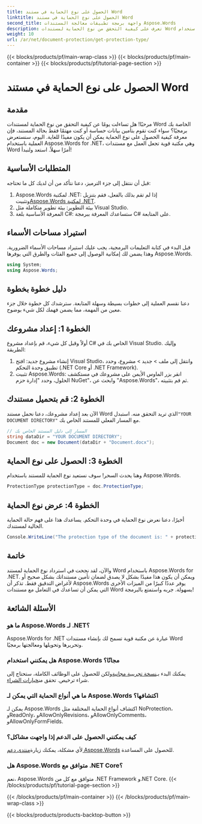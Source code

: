 ```yaml
---
title: الحصول على نوع الحماية في مستند Word
linktitle: الحصول على نوع الحماية في مستند Word
second_title: واجهة برمجة تطبيقات معالجة المستندات Aspose.Words
description: تعرف على كيفية التحقق من نوع الحماية لمستندات Word باستخدام Aspose.Words for .NET. يتضمن دليلًا خطوة بخطوة وأمثلة برمجية وأسئلة شائعة.
weight: 10
url: /ar/net/document-protection/get-protection-type/
---
```


{{< blocks/products/pf/main-wrap-class >}}
{{< blocks/products/pf/main-container >}}
{{< blocks/products/pf/tutorial-page-section >}}

# الحصول على نوع الحماية في مستند Word

## مقدمة

مرحبًا! هل تساءلت يومًا عن كيفية التحقق من نوع الحماية لمستندات Word الخاصة بك برمجيًا؟ سواء كنت تقوم بتأمين بيانات حساسة أو كنت مهتمًا فقط بحالة المستند، فإن معرفة كيفية الحصول على نوع الحماية يمكن أن يكون مفيدًا للغاية. اليوم، سنستعرض العملية باستخدام Aspose.Words for .NET، وهي مكتبة قوية تجعل العمل مع مستندات Word أمرًا سهلاً. استعد ولنبدأ!

## المتطلبات الأساسية

قبل أن ننتقل إلى جزء الترميز، دعنا نتأكد من أن لديك كل ما تحتاجه:

1. Aspose.Words لمكتبة .NET: إذا لم تقم بذلك بالفعل، فقم بتنزيل وتثبيت[Aspose.Words لمكتبة .NET](https://releases.aspose.com/words/net/).
2. بيئة التطوير: بيئة تطوير متكاملة مثل Visual Studio.
3. المعرفة الأساسية بلغة C#: ستساعدك المعرفة ببرمجة C# على المتابعة.

## استيراد مساحات الأسماء

قبل البدء في كتابة التعليمات البرمجية، يجب عليك استيراد مساحات الأسماء الضرورية. وهذا يضمن لك إمكانية الوصول إلى جميع الفئات والطرق التي يوفرها Aspose.Words.

```csharp
using System;
using Aspose.Words;
```

## دليل خطوة بخطوة

دعنا نقسم العملية إلى خطوات بسيطة وسهلة المتابعة. سترشدك كل خطوة خلال جزء معين من المهمة، مما يضمن فهمك لكل شيء بوضوح.

## الخطوة 1: إعداد مشروعك

أولاً وقبل كل شيء، قم بإعداد مشروع C# الخاص بك في Visual Studio. وإليك الطريقة:

1. إنشاء مشروع جديد: افتح Visual Studio، وانتقل إلى ملف > جديد > مشروع، وحدد تطبيق وحدة التحكم (.NET Core أو .NET Framework).
2. تثبيت Aspose.Words: انقر بزر الماوس الأيمن على مشروعك في مستكشف الحلول، وحدد "إدارة حزم NuGet"، وابحث عن "Aspose.Words"، ثم قم بتثبيته.

## الخطوة 2: قم بتحميل مستندك

الآن بعد إعداد مشروعك، دعنا نحمل مستند Word الذي تريد التحقق منه. استبدل`"YOUR DOCUMENT DIRECTORY"` مع المسار الفعلي للمستند الخاص بك.

```csharp
// المسار إلى دليل المستند الخاص بك
string dataDir = "YOUR DOCUMENT DIRECTORY";
Document doc = new Document(dataDir + "Document.docx");
```

## الخطوة 3: الحصول على نوع الحماية

وهنا يحدث السحر! سوف نستعيد نوع الحماية للمستند باستخدام Aspose.Words.

```csharp
ProtectionType protectionType = doc.ProtectionType;
```

## الخطوة 4: عرض نوع الحماية

أخيرًا، دعنا نعرض نوع الحماية في وحدة التحكم. يساعدك هذا على فهم حالة الحماية الحالية لمستندك.

```csharp
Console.WriteLine("The protection type of the document is: " + protectionType);
```

## خاتمة

والآن، لقد نجحت في استرداد نوع الحماية لمستند Word باستخدام Aspose.Words for .NET. ويمكن أن يكون هذا مفيدًا بشكل لا يصدق لضمان تأمين مستنداتك بشكل صحيح أو لأغراض التدقيق فقط. تذكر أن Aspose.Words يوفر عددًا كبيرًا من الميزات الأخرى التي يمكن أن تساعدك في التعامل مع مستندات Word بسهولة. جربه واستمتع بالبرمجة!

## الأسئلة الشائعة

### ما هو Aspose.Words لـ .NET؟
Aspose.Words for .NET عبارة عن مكتبة قوية تسمح لك بإنشاء مستندات Word وتحريرها وتحويلها ومعالجتها برمجيًا.

### هل يمكنني استخدام Aspose.Words مجانًا؟
 يمكنك البدء بـ[نسخة تجريبية مجانية](https://releases.aspose.com/)ولكن للحصول على الوظائف الكاملة، ستحتاج إلى شراء ترخيص. تحقق من[خيارات الشراء](https://purchase.aspose.com/buy).

### ما هي أنواع الحماية التي يمكن لـ Aspose.Words اكتشافها؟
يمكن لـ Aspose.Words اكتشاف أنواع الحماية المختلفة مثل NoProtection، وReadOnly، وAllowOnlyRevisions، وAllowOnlyComments، وAllowOnlyFormFields.

### كيف يمكنني الحصول على الدعم إذا واجهت مشاكل؟
 لأي مشكلة، يمكنك زيارة[منتدى دعم Aspose.Words](https://forum.aspose.com/c/words/8) للحصول على المساعدة.

### هل Aspose.Words متوافق مع .NET Core؟
نعم، Aspose.Words متوافق مع كل من .NET Framework و.NET Core.
{{< /blocks/products/pf/tutorial-page-section >}}

{{< /blocks/products/pf/main-container >}}
{{< /blocks/products/pf/main-wrap-class >}}

{{< blocks/products/products-backtop-button >}}
